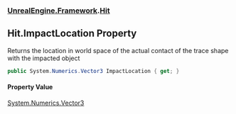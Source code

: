 ### [UnrealEngine.Framework](UnrealEngine_Framework.md 'UnrealEngine.Framework').[Hit](Hit.md 'UnrealEngine.Framework.Hit')
## Hit.ImpactLocation Property
Returns the location in world space of the actual contact of the trace shape with the impacted object  
```csharp
public System.Numerics.Vector3 ImpactLocation { get; }
```
#### Property Value
[System.Numerics.Vector3](https://docs.microsoft.com/en-us/dotnet/api/System.Numerics.Vector3 'System.Numerics.Vector3')
